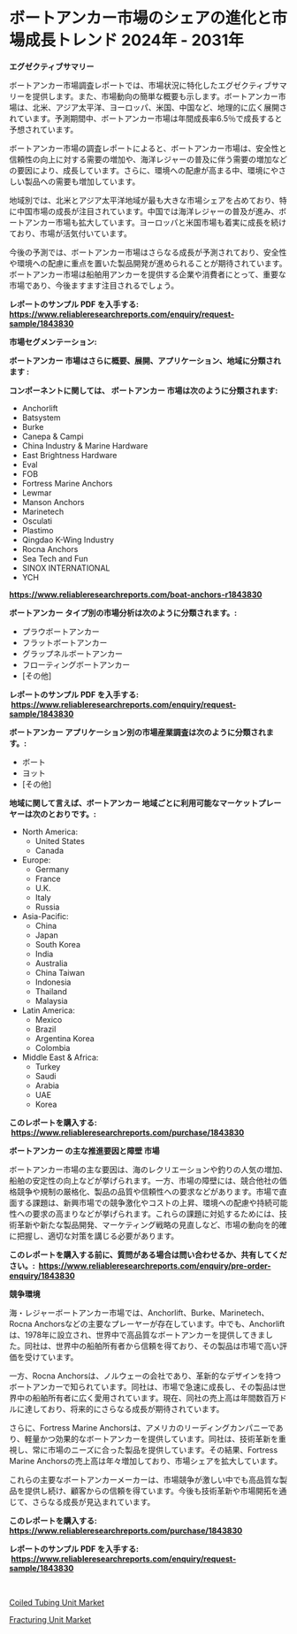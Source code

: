 <p><h1>ボートアンカー市場のシェアの進化と市場成長トレンド 2024年 - 2031年</h1></p><p><strong>エグゼクティブサマリー</strong></p>
<p><p>ボートアンカー市場調査レポートでは、市場状況に特化したエグゼクティブサマリーを提供します。また、市場動向の簡単な概要も示します。ボートアンカー市場は、北米、アジア太平洋、ヨーロッパ、米国、中国など、地理的に広く展開されています。予測期間中、ボートアンカー市場は年間成長率6.5％で成長すると予想されています。</p><p>ボートアンカー市場の調査レポートによると、ボートアンカー市場は、安全性と信頼性の向上に対する需要の増加や、海洋レジャーの普及に伴う需要の増加などの要因により、成長しています。さらに、環境への配慮が高まる中、環境にやさしい製品への需要も増加しています。</p><p>地域別では、北米とアジア太平洋地域が最も大きな市場シェアを占めており、特に中国市場の成長が注目されています。中国では海洋レジャーの普及が進み、ボートアンカー市場も拡大しています。ヨーロッパと米国市場も着実に成長を続けており、市場が活気付いています。</p><p>今後の予測では、ボートアンカー市場はさらなる成長が予測されており、安全性や環境への配慮に重点を置いた製品開発が進められることが期待されています。ボートアンカー市場は船舶用アンカーを提供する企業や消費者にとって、重要な市場であり、今後ますます注目されるでしょう。</p></p>
<p><strong>レポートのサンプル PDF を入手する: <a href="https://www.reliableresearchreports.com/enquiry/request-sample/1843830">https://www.reliableresearchreports.com/enquiry/request-sample/1843830</a></strong></p>
<p><strong>市場セグメンテーション:</strong></p>
<p><strong> ボートアンカー 市場はさらに概要、展開、アプリケーション、地域に分類されます :</strong></p>
<p><strong>コンポーネントに関しては、 ボートアンカー 市場は次のように分類されます: &nbsp;</strong></p>
<p><ul><li>Anchorlift</li><li>Batsystem</li><li>Burke</li><li>Canepa & Campi</li><li>China Industry & Marine Hardware</li><li>East Brightness Hardware</li><li>Eval</li><li>FOB</li><li>Fortress Marine Anchors</li><li>Lewmar</li><li>Manson Anchors</li><li>Marinetech</li><li>Osculati</li><li>Plastimo</li><li>Qingdao K-Wing Industry</li><li>Rocna Anchors</li><li>Sea Tech and Fun</li><li>SINOX INTERNATIONAL</li><li>YCH</li></ul></p>
<p><strong><a href="https://www.reliableresearchreports.com/boat-anchors-r1843830">https://www.reliableresearchreports.com/boat-anchors-r1843830</a></strong></p>
<p><strong> ボートアンカー タイプ別の市場分析は次のように分類されます。:</strong></p>
<p><ul><li>プラウボートアンカー</li><li>フラットボートアンカー</li><li>グラップネルボートアンカー</li><li>フローティングボートアンカー</li><li>[その他]</li></ul></p>
<p><strong>レポートのサンプル PDF を入手する: &nbsp;<a href="https://www.reliableresearchreports.com/enquiry/request-sample/1843830">https://www.reliableresearchreports.com/enquiry/request-sample/1843830</a></strong></p>
<p><strong> ボートアンカー アプリケーション別の市場産業調査は次のように分類されます。:</strong></p>
<p><ul><li>ボート</li><li>ヨット</li><li>[その他]</li></ul></p>
<p><strong>地域に関して言えば、ボートアンカー 地域ごとに利用可能なマーケットプレーヤーは次のとおりです。:</strong></p>
<p><ul>
    <li>
        North America:
        <ul>
            <li>United States</li>
            <li>Canada</li>
        </ul>
    </li>
    <li>
        Europe:
        <ul>
            <li>Germany</li>
            <li>France</li>
            <li>U.K.</li>
            <li>Italy</li>
            <li>Russia</li>
        </ul>
    </li>
    <li>
        Asia-Pacific:
        <ul>
            <li>China</li>
            <li>Japan</li>
            <li>South Korea</li>
            <li>India</li>
            <li>Australia</li>
            <li>China Taiwan</li>
            <li>Indonesia</li>
            <li>Thailand</li>
            <li>Malaysia</li>
        </ul>
    </li>
    <li>
        Latin America:
        <ul>
            <li>Mexico</li>
            <li>Brazil</li>
            <li>Argentina Korea</li>
            <li>Colombia</li>
        </ul>
    </li>
    <li>
        Middle East & Africa:
        <ul>
            <li>Turkey</li>
            <li>Saudi</li>
            <li>Arabia</li>
            <li>UAE</li>
            <li>Korea</li>
        </ul>
    </li>
    </ul></p>
<p><strong>このレポートを購入する: &nbsp;<a href="https://www.reliableresearchreports.com/purchase/1843830">https://www.reliableresearchreports.com/purchase/1843830</a></strong></p>
<p><strong>ボートアンカー の主な推進要因と障壁 市場</strong></p>
<p><p>ボートアンカー市場の主な要因は、海のレクリエーションや釣りの人気の増加、船舶の安定性の向上などが挙げられます。一方、市場の障壁には、競合他社の価格競争や規制の厳格化、製品の品質や信頼性への要求などがあります。市場で直面する課題は、新興市場での競争激化やコストの上昇、環境への配慮や持続可能性への要求の高まりなどが挙げられます。これらの課題に対処するためには、技術革新や新たな製品開発、マーケティング戦略の見直しなど、市場の動向を的確に把握し、適切な対策を講じる必要があります。</p></p>
<p><strong>このレポートを購入する前に、質問がある場合は問い合わせるか、共有してください。:&nbsp; <a href="https://www.reliableresearchreports.com/enquiry/pre-order-enquiry/1843830">https://www.reliableresearchreports.com/enquiry/pre-order-enquiry/1843830</a></strong></p>
<p><strong>競争環境</strong></p>
<p><p>海・レジャーボートアンカー市場では、Anchorlift、Burke、Marinetech、Rocna Anchorsなどの主要なプレーヤーが存在しています。中でも、Anchorliftは、1978年に設立され、世界中で高品質なボートアンカーを提供してきました。同社は、世界中の船舶所有者から信頼を得ており、その製品は市場で高い評価を受けています。</p><p>一方、Rocna Anchorsは、ノルウェーの会社であり、革新的なデザインを持つボートアンカーで知られています。同社は、市場で急速に成長し、その製品は世界中の船舶所有者に広く愛用されています。現在、同社の売上高は年間数百万ドルに達しており、将来的にさらなる成長が期待されています。</p><p>さらに、Fortress Marine Anchorsは、アメリカのリーディングカンパニーであり、軽量かつ効果的なボートアンカーを提供しています。同社は、技術革新を重視し、常に市場のニーズに合った製品を提供しています。その結果、Fortress Marine Anchorsの売上高は年々増加しており、市場シェアを拡大しています。</p><p>これらの主要なボートアンカーメーカーは、市場競争が激しい中でも高品質な製品を提供し続け、顧客からの信頼を得ています。今後も技術革新や市場開拓を通じて、さらなる成長が見込まれています。</p></p>
<p><strong>このレポートを購入する: &nbsp; <a href="https://www.reliableresearchreports.com/purchase/1843830">https://www.reliableresearchreports.com/purchase/1843830</a></strong></p>
<p><strong>レポートのサンプル PDF を入手する: &nbsp;<a href="https://www.reliableresearchreports.com/enquiry/request-sample/1843830">https://www.reliableresearchreports.com/enquiry/request-sample/1843830</a></strong><strong></strong></p>
<p>&nbsp;</p>
<p><p><a href="https://github.com/nancykennedykellievqfqt2/Market-Research-Report-List-2/blob/main/coiled-tubing-unit-market.md">Coiled Tubing Unit Market</a></p><p><a href="https://github.com/seekum/Market-Research-Report-List-2/blob/main/fracturing-unit-market.md">Fracturing Unit Market</a></p></p>